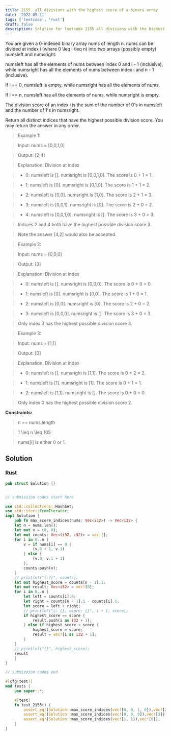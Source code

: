 ```yaml
---
title: 2155. all divisions with the highest score of a binary array
date: '2022-09-11'
tags: ['leetcode', 'rust']
draft: false
description: Solution for leetcode 2155 all divisions with the highest score of a binary array
---
```



You are given a 0-indexed binary array nums of length n. nums can be divided at index i (where 0 <TeX>\leq</TeX> i <TeX>\leq</TeX> n) into two arrays (possibly empty) numsleft and numsright:



numsleft has all the elements of nums between index 0 and i - 1 (inclusive), while numsright has all the elements of nums between index i and n - 1 (inclusive).

If i <TeX>=</TeX><TeX>=</TeX> 0, numsleft is empty, while numsright has all the elements of nums.

If i <TeX>=</TeX><TeX>=</TeX> n, numsleft has all the elements of nums, while numsright is empty.

The division score of an index i is the sum of the number of 0's in numsleft and the number of 1's in numsright.



Return all distinct indices that have the highest possible division score. You may return the answer in any order.



 



 > Example 1:



 > Input: nums <TeX>=</TeX> [0,0,1,0]

 > Output: [2,4]

 > Explanation: Division at index

 > - 0: numsleft is []. numsright is [0,0,1,0]. The score is 0 + 1 <TeX>=</TeX> 1.

 > - 1: numsleft is [0]. numsright is [0,1,0]. The score is 1 + 1 <TeX>=</TeX> 2.

 > - 2: numsleft is [0,0]. numsright is [1,0]. The score is 2 + 1 <TeX>=</TeX> 3.

 > - 3: numsleft is [0,0,1]. numsright is [0]. The score is 2 + 0 <TeX>=</TeX> 2.

 > - 4: numsleft is [0,0,1,0]. numsright is []. The score is 3 + 0 <TeX>=</TeX> 3.

 > Indices 2 and 4 both have the highest possible division score 3.

 > Note the answer [4,2] would also be accepted.

 > Example 2:



 > Input: nums <TeX>=</TeX> [0,0,0]

 > Output: [3]

 > Explanation: Division at index

 > - 0: numsleft is []. numsright is [0,0,0]. The score is 0 + 0 <TeX>=</TeX> 0.

 > - 1: numsleft is [0]. numsright is [0,0]. The score is 1 + 0 <TeX>=</TeX> 1.

 > - 2: numsleft is [0,0]. numsright is [0]. The score is 2 + 0 <TeX>=</TeX> 2.

 > - 3: numsleft is [0,0,0]. numsright is []. The score is 3 + 0 <TeX>=</TeX> 3.

 > Only index 3 has the highest possible division score 3.

 > Example 3:



 > Input: nums <TeX>=</TeX> [1,1]

 > Output: [0]

 > Explanation: Division at index

 > - 0: numsleft is []. numsright is [1,1]. The score is 0 + 2 <TeX>=</TeX> 2.

 > - 1: numsleft is [1]. numsright is [1]. The score is 0 + 1 <TeX>=</TeX> 1.

 > - 2: numsleft is [1,1]. numsright is []. The score is 0 + 0 <TeX>=</TeX> 0.

 > Only index 0 has the highest possible division score 2.

 



**Constraints:**



 > n <TeX>=</TeX><TeX>=</TeX> nums.length

 > 1 <TeX>\leq</TeX> n <TeX>\leq</TeX> 105

 > nums[i] is either 0 or 1.


## Solution
### Rust
```rust
pub struct Solution {}


// submission codes start here

use std::collections::HashSet;
use std::iter::FromIterator;
impl Solution {
    pub fn max_score_indices(nums: Vec<i32>) -> Vec<i32> {
    let n = nums.len();
    let mut v = (0, 0);
    let mut counts: Vec<(i32, i32)> = vec![];
    for i in 0..n {
        v = if nums[i] == 0 {
            (v.0 + 1, v.1)
        } else {
            (v.0, v.1 + 1)
        };
        counts.push(v);
    }
    // println!("{:?}", counts);
    let mut highest_score = counts[n - 1].1;
    let mut result: Vec<i32> = vec![0];
    for i in 0..n {
        let left = counts[i].0;
        let right = counts[n - 1].1 - counts[i].1;
        let score = left + right;
        // println!("i: {}, score: {}", i + 1, score);
        if highest_score == score {
            result.push(i as i32 + 1);
        } else if highest_score < score {
            highest_score = score;
            result = vec![i as i32 + 1];
        }
    }
    // println!("{}", highest_score);
    result        
    }
}

// submission codes end

#[cfg(test)]
mod tests {
    use super::*;

    #[test]
    fn test_2155() {
        assert_eq!(Solution::max_score_indices(vec![0, 0, 1, 0]),vec![2, 4]);        
        assert_eq!(Solution::max_score_indices(vec![0, 0, 0]),vec![3]);        
        assert_eq!(Solution::max_score_indices(vec![1, 1]),vec![0]);        
    }
}
```
